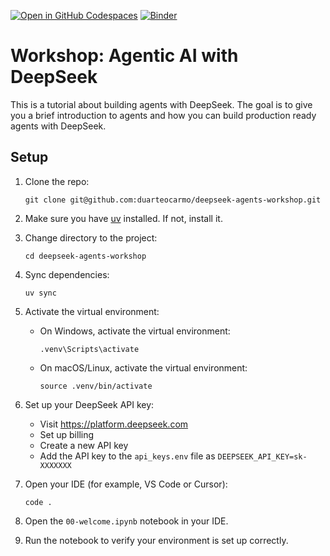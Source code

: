 [![Open in GitHub Codespaces](https://github.com/codespaces/badge.svg)](https://codespaces.new/duarteocarmo/deepseek-agents-workshop) [![Binder](https://mybinder.org/badge_logo.svg)](https://mybinder.org/v2/gh/duarteocarmo/deepseek-agents-workshop/HEAD)

# Workshop: Agentic AI with DeepSeek

This is a tutorial about building agents with DeepSeek. The goal is to give you a brief introduction to agents and how you can build production ready agents with DeepSeek. 

## Setup 

1. Clone the repo:
   ```
   git clone git@github.com:duarteocarmo/deepseek-agents-workshop.git
   ```
2. Make sure you have [uv](https://docs.astral.sh/uv/getting-started/installation/) installed. If not, install it.
3. Change directory to the project:
   ```
   cd deepseek-agents-workshop
   ```
4. Sync dependencies:
   ```
   uv sync
   ```
5. Activate the virtual environment:

   - On Windows, activate the virtual environment:
     ```
     .venv\Scripts\activate
     ```
   - On macOS/Linux, activate the virtual environment:
     ```
     source .venv/bin/activate
     ```
6. Set up your DeepSeek API key:
   - Visit https://platform.deepseek.com
   - Set up billing
   - Create a new API key
   - Add the API key to the `api_keys.env` file as `DEEPSEEK_API_KEY=sk-XXXXXXX`

7. Open your IDE (for example, VS Code or Cursor):
   ```
   code .
   ```
8. Open the `00-welcome.ipynb` notebook in your IDE.

9. Run the notebook to verify your environment is set up correctly.
